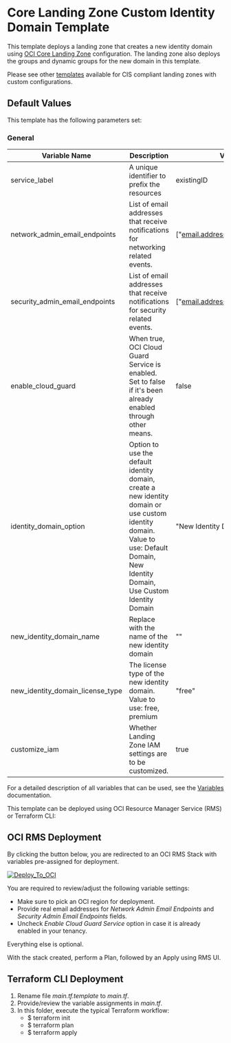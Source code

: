 # Core Landing Zone Custom Identity Domain Template

This template deploys a landing zone that creates a new identity domain using [OCI Core Landing Zone](../../) configuration. The landing zone also deploys the groups and dynamic groups for the new domain in this template.

Please see other [templates](../../templates/) available for CIS compliant landing zones with custom configurations.


## Default Values

This template has the following parameters set: 

### General

| Variable Name                 | Description                                                                                                                                                                          | Value                         |
|-------------------------------|--------------------------------------------------------------------------------------------------------------------------------------------------------------------------------------|-------------------------------|
| service_label                 | A unique identifier to prefix the resources                                                                                                                                          | existingID                    |
| network_admin_email_endpoints | List of email addresses that receive notifications for networking related events.                                                                                                    | ["email.address@example.com"] |
| security_admin_email_endpoints | List of email addresses that receive notifications for security related events.                                                                                                      | ["email.address@example.com"] |
| enable_cloud_guard            | When true, OCI Cloud Guard Service is enabled. Set to false if it's been already enabled through other means.                                                                        | false                         |
| identity_domain_option        | Option to use the default identity domain, create a new identity domain or use custom identity domain. Value to use: Default Domain, New Identity Domain, Use Custom Identity Domain | "New Identity Domain"         |
| new_identity_domain_name      | Replace with the name of the new identity domain                                                                                                                                     | ""                            |
| new_identity_domain_license_type                              | The license type of the new identity domain. Value to use: free, premium                                                                                                             | "free"                        |
| customize_iam                 | Whether Landing Zone IAM settings are to be customized.                                                                                                                              | true                          |


For a detailed description of all variables that can be used, see the [Variables](../../VARIABLES.md) documentation.

This template can be deployed using OCI Resource Manager Service (RMS) or Terraform CLI:

## OCI RMS Deployment

By clicking the button below, you are redirected to an OCI RMS Stack with variables pre-assigned for deployment. 

[![Deploy_To_OCI](../../images/DeployToOCI.svg)](https://cloud.oracle.com/resourcemanager/stacks/create?zipUrl=https://github.com/oci-landing-zones/terraform-oci-core-landingzone/archive/refs/heads/main.zip&zipUrlVariables={"service_label":"existingID","network_admin_email_endpoints":["email.address@example.com"],"security_admin_email_endpoints":["email.address@example.com"],"enable_cloud_guard":false,"identity_domain_option":"New%20Identity%20Domain","new_identity_domain_name":"","new_identity_domain_license_type":"free","customize_iam":true})

You are required to review/adjust the following variable settings:
 - Make sure to pick an OCI region for deployment.
 - Provide real email addresses for *Network Admin Email Endpoints* and *Security Admin Email Endpoints* fields. 
 - Uncheck *Enable Cloud Guard Service* option in case it is already enabled in your tenancy.

Everything else is optional.    

With the stack created, perform a Plan, followed by an Apply using RMS UI.

## Terraform CLI Deployment

1. Rename file *main.tf.template* to *main.tf*. 
2. Provide/review the variable assignments in *main.tf*.
3. In this folder, execute the typical Terraform workflow:
    - $ terraform init
    - $ terraform plan
    - $ terraform apply

